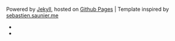 <p>
  Powered by <a href="http://jekyllrb.com/">Jekyll</a>,
  hosted on <a href="http://pages.github.com/">Github Pages</a>
  | Template inspired by <a href="http://sebastien.saunier.me/">sebastien.saunier.me</a>
</p>
<ul class="links">
  <li><a href="https://twitter.com/{{ site.author.twitter }}" title="follow me"><i class="icon-twitter"></i></a></li>
  <li><a href="mailto:toss@tosslab.com"><i class="icon-sparrow"></i></a></li>
</ul>